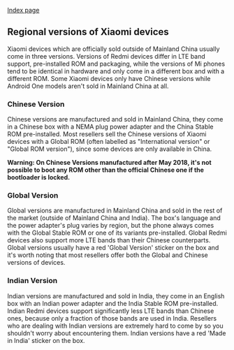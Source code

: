 [Index page](../)

## Regional versions of Xiaomi devices

Xiaomi devices which are officially sold outside of Mainland China usually come in three versions. Versions of Redmi devices differ in LTE band support, pre-installed ROM and packaging, while the versions of Mi phones tend to be identical in hardware and only come in a different box and with a different ROM. Some Xiaomi devices only have Chinese versions while Android One models aren't sold in Mainland China at all.

### Chinese Version

Chinese versions are manufactured and sold in Mainland China, they come in a Chinese box with a NEMA plug power adapter and the China Stable ROM pre-installed. Most resellers sell the Chinese versions of Xiaomi devices with a Global ROM (often labelled as "International version" or "Global ROM version"), since some devices are only available in China.

**Warning: On Chinese Versions manufactured after May 2018, it's not possible to boot any ROM other than the official Chinese one if the bootloader is locked.**

### Global Version

Global versions are manufactured in Mainland China and sold in the rest of the market (outside of Mainland China and India). The box's language and the power adapter's plug varies by region, but the phone always comes with the Global Stable ROM or one of its variants pre-installed. Global Redmi devices also support more LTE bands than their Chinese counterparts. Global versions usually have a red 'Global Version' sticker on the box and it's worth noting that most resellers offer both the Global and Chinese versions of devices.

### Indian Version

Indian versions are manufactured and sold in India, they come in an English box with an Indian power adapter and the India Stable ROM pre-installed. Indian Redmi devices support significantly less LTE bands than Chinese ones, because only a fraction of those bands are used in India. Resellers who are dealing with Indian versions are extremely hard to come by so you shouldn't worry about encountering them. Indian versions have a red 'Made in India' sticker on the box.
